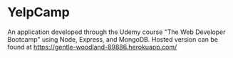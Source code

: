 # YelpCamp

An application developed through the Udemy course "The Web Developer Bootcamp" using Node, Express, and MongoDB. Hosted version can be found at https://gentle-woodland-89886.herokuapp.com/